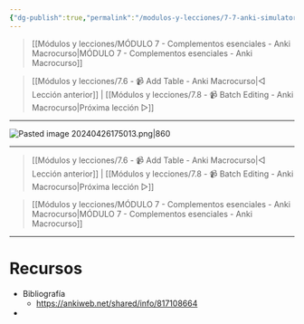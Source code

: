 ```yaml
---
{"dg-publish":true,"permalink":"/modulos-y-lecciones/7-7-anki-simulator-anki-macrocurso/","noteIcon":"","updated":"2024-05-15T22:20:32.922+02:00"}
---
```



> [[Módulos y lecciones/MÓDULO 7 - Complementos esenciales - Anki Macrocurso\|MÓDULO 7 - Complementos esenciales - Anki Macrocurso]]

> [[Módulos y lecciones/7.6 - 📹 Add Table - Anki Macrocurso\|◁ Lección anterior]] | [[Módulos y lecciones/7.8 - 📹 Batch Editing - Anki Macrocurso\|Próxima lección ▷]]

---

![Pasted image 20240426175013.png|860](/img/user/ANEXOS/Pasted%20image%2020240426175013.png)


---

> [[Módulos y lecciones/7.6 - 📹 Add Table - Anki Macrocurso\|◁ Lección anterior]] | [[Módulos y lecciones/7.8 - 📹 Batch Editing - Anki Macrocurso\|Próxima lección ▷]]

> [[Módulos y lecciones/MÓDULO 7 - Complementos esenciales - Anki Macrocurso\|MÓDULO 7 - Complementos esenciales - Anki Macrocurso]]

---

# Recursos
- Bibliografía
	- https://ankiweb.net/shared/info/817108664
- 

